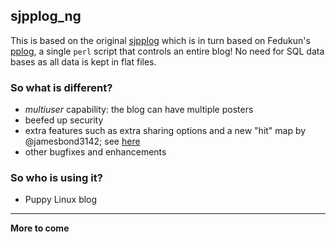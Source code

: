 ## sjpplog_ng

This is based on the original [sjpplog](http://pplog.scottjarvis.com/)
which is in turn based on Fedukun's [pplog](https://code.google.com/archive/p/pplog/),
a single `perl` script that controls an entire blog! No need for SQL data bases
as all data is kept in flat files.

### So what is different? 

 - _multiuser_ capability: the blog can have multiple posters
 - beefed up security
 - extra features such as extra sharing options and a new "hit" map by @jamesbond3142;
 see [here](http://www.lightofdawn.org/blog/?viewDetailed=00030)
 - other bugfixes and enhancements
 
### So who is using it?

 - Puppy Linux blog

---

**More to come**

